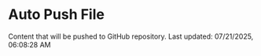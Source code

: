 # Auto Push File

Content that will be pushed to GitHub repository.
Last updated: 07/21/2025, 06:08:28 AM